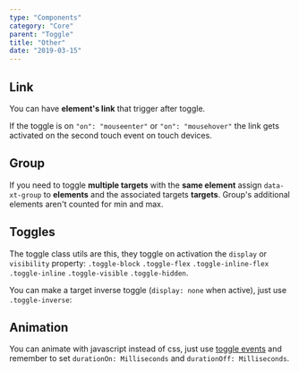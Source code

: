 ```yaml
---
type: "Components"
category: "Core"
parent: "Toggle"
title: "Other"
date: "2019-03-15"
---
```


## Link

You can have **element's link** that trigger after toggle.

If the toggle is on `"on": "mouseenter"` or `"on": "mousehover"` the link gets activated on the second touch event on touch devices.

<demo>
  <demovanilla src="vanilla/components/core/toggle/with-link">
  </demovanilla>
  <demovanilla src="vanilla/components/core/toggle/with-link-hover">
  </demovanilla>
</demo>

## Group

If you need to toggle **multiple targets** with the **same element** assign `data-xt-group` to **elements** and the associated targets **targets**. Group's additional elements aren't counted for min and max.

<demo>
  <demovanilla src="vanilla/components/core/toggle/group">
  </demovanilla>
</demo>

## Toggles

The toggle class utils are this, they toggle on activation the `display` or `visibility` property: `.toggle-block` `.toggle-flex` `.toggle-inline-flex` `.toggle-inline` `.toggle-visible` `.toggle-hidden`.

You can make a target inverse toggle (`display: none` when active), just use `.toggle-inverse`:

<demo>
  <demovanilla src="vanilla/components/core/toggle/inverse">
  </demovanilla>
</demo>

## Animation

You can animate with javascript instead of css, just use [toggle events](/components/core/toggle/api#events) and remember to set `durationOn: Milliseconds` and `durationOff: Milliseconds`.

<demo>
  <demovanilla src="vanilla/components/core/toggle/animation-js">
  </demovanilla>
</demo>
